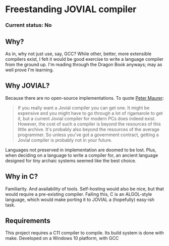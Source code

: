 # Freestanding JOVIAL compiler

### Current status: No

## Why?

As in, why not just use, say, GCC? While other, better, more extensible
compilers exist, I felt it would be good exercise to write a language compiler
from the ground up. I'm reading through the Dragon Book anyways; may as well
prove I'm learning.

## Why JOVIAL?

Because there are no open-source implementations.
To quote [Peter Maurer](http://cs.ecs.baylor.edu/~maurer/SieveE/jovial.htm):

> If you really want a Jovial compiler you can get one. It might be expensive
> and you might have to go through a lot of rigamarole to get it, but a current
> Jovial compiler for modern PCs does indeed exist. However, the cost of such a
> compiler is beyond the resources of this little archive. It's probably also
> beyond the resources of the average programmer. So unless you've got a
> government contract, getting a Jovial compiler is probably not in your future.

Languages not preserved in implementation are doomed to be lost.
Plus, when deciding on a language to write a compiler for, an ancient language
designed for tiny archaic systems seemed like the best choice.

## Why in C?

Familiarity. And availability of tools.
Self-hosting would also be nice, but that would require a pre-existing compiler.
Failing this, C is an ALGOL-style language, which would make porting it to
JOVIAL a (hopefully) easy-ish task.

## Requirements

This project requires a C11 compiler to compile.
Its build system is done with make. Developed on a Windows 10 platform, with GCC